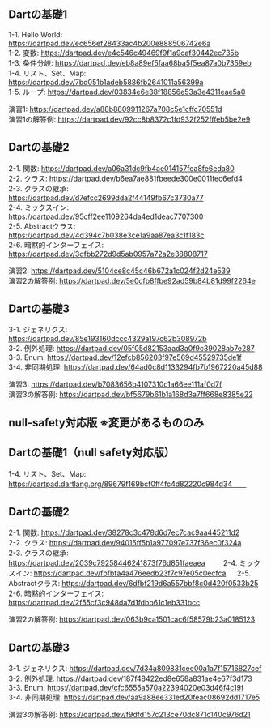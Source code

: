 ## Dartの基礎1
1-1. Hello World: https://dartpad.dev/ec656ef28433ac4b200e888506742e6a  
1-2. 変数: https://dartpad.dev/e4c546c49469f9f1a9caf30442ec735b  
1-3. 条件分岐: https://dartpad.dev/eb8a89ef5faa68ba5f5ea87a0b7359eb  
1-4. リスト、Set、Map: https://dartpad.dev/7bd051b1adeb5886fb2641011a56399a   
1-5. ループ: https://dartpad.dev/03834e6e38f18856e53a3e4311eae5a0  
  
演習1: https://dartpad.dev/a88b8809911267a708c5e1cffc70551d  
演習1の解答例: https://dartpad.dev/92cc8b8372c1fd932f252fffeb5be2e9
  
## Dartの基礎2
2-1. 関数: https://dartpad.dev/a06a31dc9fb4ae014157fea8fe6eda80   
2-2. クラス: https://dartpad.dev/b6ea7ae881fbeede300e0011fec6efd4  
2-3. クラスの継承: https://dartpad.dev/d7efcc2699dda2f44149fb67c3730a77  
2-4. ミックスイン: https://dartpad.dev/95cff2ee1109264da4ed1deac7707300  
2-5. Abstractクラス: https://dartpad.dev/4d394c7b038e3ce1a9aa87ea3c1f183c  
2-6. 暗黙的インターフェイス: https://dartpad.dev/3dfbb272d9d5ab0957a72a2e38808717  
  
演習2: https://dartpad.dev/5104ce8c45c46b672a1c024f2d24e539  
演習2の解答例: https://dartpad.dev/5e0cfb8ffbe92ad59b84b81d99f2264e  
  
## Dartの基礎3  
3-1. ジェネリクス: https://dartpad.dev/85e193160dccc4329a197c62b308972b  
3-2. 例外処理: https://dartpad.dev/05f05d82153aad3a0f9c39028ab7e287  
3-3. Enum: https://dartpad.dev/12efcb856203f97e569d45529735de1f  
3-4. 非同期処理: https://dartpad.dev/64ad0c8d1133294fb7b1967220a45d88  
  
演習3: https://dartpad.dev/b7083656b4107310c1a66ee111af0d7f  
演習3の解答例: https://dartpad.dev/bf5679b61b1a168d3a7ff668e8385e22   



## null-safety対応版 ※変更があるもののみ　　

## Dartの基礎1（null safety対応版）　　
1-4. リスト、Set、Map: https://dartpad.dartlang.org/89679f169bcf0ff4fc4d82220c984d34　　

## Dartの基礎2
2-1. 関数: https://dartpad.dev/38278c3c478d6d7ec7cac9aa445211d2  
2-2. クラス: https://dartpad.dev/94015ff5b1a977097e737f36ec0f324a  　　
2-3. クラスの継承: https://dartpad.dev/2039c79258446241873f76d851faeaea  　　
2-4. ミックスイン: https://dartpad.dev/fbfbfa4a476eedb23f7c97e05c0ecfca  　
2-5. Abstractクラス: https://dartpad.dev/6dfbf219d6a557bbf8c0d420f0533b25  　　
2-6. 暗黙的インターフェイス: https://dartpad.dev/2f55cf3c948da7d1fdbb61c1eb331bcc  

演習2の解答例: https://dartpad.dev/063b9ca1501cac6f58579b23a0185123  

## Dartの基礎3
3-1. ジェネリクス: https://dartpad.dev/7d34a809831cee00a1a7f15716827cef  
3-2. 例外処理: https://dartpad.dev/187f48422ed8e658a831ae4e67f3d173  
3-3. Enum: https://dartpad.dev/cfc6555a570a22394020e03d46f4c19f  
3-4. 非同期処理: https://dartpad.dev/aa9a88ee331ed20feac08692dd1717e5  　　

演習3の解答例: https://dartpad.dev/f9dfd157c213ce70dc871c140c976d21
